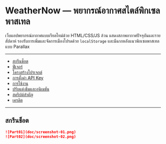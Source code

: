 # WeatherNow — พยากรณ์อากาศสไตล์พิกเซลพาสเทล

เว็บแอปพยากรณ์อากาศแบบเรียลไทม์ด้วย HTML/CSS/JS ล้วน แสดงสภาพอากาศปัจจุบันและรายสัปดาห์ รองรับการเพิ่มและจัดการเมืองโปรดด้วย `localStorage` และมีฉากหลังแนวพิกเซลพาสเทลแบบ Parallax

---

- [สกรีนช็อต](#สกรีนช็อต)
- [ฟีเจอร์](#ฟีเจอร์)
- [โครงสร้างโปรเจกต์](#โครงสร้างโปรเจกต์)
- [การตั้งค่า API Key](#การตั้งค่า-api-key)
- [การใช้งาน](#การใช้งาน)
- [ปรับแต่งธีมและอนิเมชัน](#ปรับแต่งธีมและอนิเมชัน)
- [สคริปต์สำคัญ](#สคริปต์สำคัญ)
- [เครดิต](#เครดิต)

---

## สกรีนช็อต

```md
![Part01](doc/screenshot-01.png)
![Part02](doc/screenshot-02.png)

